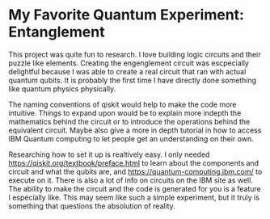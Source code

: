 # My Favorite Quantum Experiment: Entanglement

This project was quite fun to research. I love building logic circuits and their puzzle like elements. Creating the engenglement circuit was escpecially delightful because I was able to create a real circuit that ran with actual quantum qubits. It is probably the first time I have directly done something like quantum physics physically.

The naming conventions of qiskit would help to make the code more intuitive. Things to expand upon would be to explain more indepth the mathematics behind the circuit or to introduce the operations behind the equivalent circuit. Maybe also give a more in depth tutorial in how to access IBM Quantum computing to let people get an understanding on their own.

Researching how to set it up is realtively easy. I only needed https://qiskit.org/textbook/preface.html to learn about the components and circuit and what the qubits are, and https://quantum-computing.ibm.com/ to execute on it. There is also a lot of info on circuits on the IBM site as well. The ability to make the circuit and the code is generated for you is a feature I especially like. This may seem like such a simple experiment, but it truly is something that questions the absolution of reality.